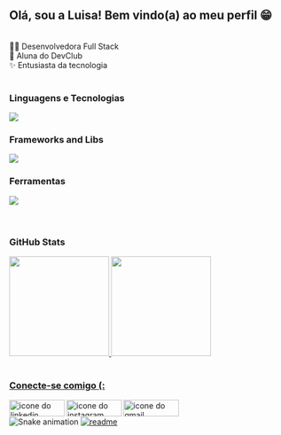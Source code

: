 ## Olá, sou a Luisa! Bem vindo(a) ao meu perfil 😁

<br>

 <div> 
  👩‍💻 Desenvolvedora Full Stack
  <br>
  🚀 Aluna do DevClub 
  <br>
  ✨ Entusiasta da tecnologia
 </div>
 
<br>

 <div style="display: inline_block"> 
  <h3>Linguagens e Tecnologias</h3>
  <a href="https://skillicons.dev" rel="nofollow">
  <img src="https://skillicons.dev/icons?i=js,ts,html,css" />
  </a>
 </div>
  <div style="display: inline_block"> 
  <h3>Frameworks and Libs</h3>
  <a href="https://skillicons.dev" rel="nofollow">
  <img src="https://skillicons.dev/icons?i=react,nodejs,vite,mongodb,postgres" />
  </a>
 </div>
 <div style="display: inline_block"> 
  <h3>Ferramentas</h3>
  <a href="https://skillicons.dev" rel="nofollow">
  <img src="https://skillicons.dev/icons?i=git,github,docker,figma,npm,yarn" />
  </a>
 </div>
 
<br>
<br>

<div> 
 <h3>GitHub Stats</h3>
   <a href="https://github.com/luisafalquetoz">
   <img height="180em" src="https://github-readme-stats.vercel.app/api?username=luisafalquetoz&theme=dracula&show_icons=true" />
   <img height="180em" src="https://github-readme-stats.vercel.app/api/top-langs/?username=luisafalquetoz&layout=compact&theme=dracula"/>
</div>

<br>
 
### Conecte-se comigo (:
 
<div style="display: inline_block">
 <a href="https://www.linkedin.com/in/luisa-falqueto/" target="_blank"><img src="https://img.shields.io/badge/LinkedIn-0077B5?style=for-the-badge&logo=linkedin&logoColor=white" align="left" alt="icone do linkedin" width="100px" height="30px" target="_blank"></a>
  <a href="https://instagram.com/luisafalqueto" target="_blank"><img src="https://img.shields.io/badge/Instagram-E4405F?style=for-the-badge&logo=instagram&logoColor=white" align="left" alt="icone do instagram" width="100px" height="30px" target="_blank"></a>
  <a href = "mailto:luisafzandonade@gmail.com"><img src="https://img.shields.io/badge/Gmail-D14836?style=for-the-badge&logo=gmail&logoColor=white" align="left" alt="icone do gmail" width="100px" height="30px" target="_blank"></a>
</div>

<br> 

![Snake animation](https://github.com/luisafalquetoz/luisafalquetoz/blob/output/github-contribution-grid-snake.svg)
[![readme](https://github-readme-stats.vercel.app/api/pin/?username=luisafalquetoz&repo=luisafalquetoz&theme=react)](https://github.com/luisafalquetoz/luisafalquetoz)

